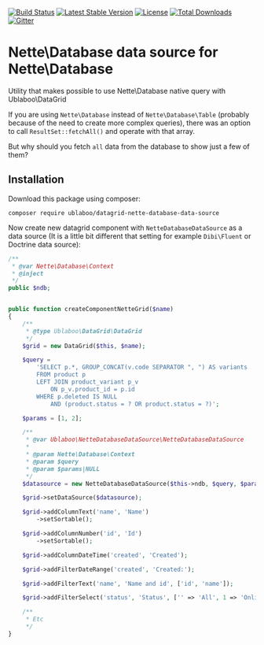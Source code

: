 [![Build Status](https://travis-ci.org/contributte/datagrid-nette-database-data-source.svg?branch=master)](https://travis-ci.org/contributte/datagrid-nette-database-data-source)
[![Latest Stable Version](https://poser.pugx.org/contributte/datagrid-nette-database-data-source/v/stable)](https://packagist.org/packages/contributte/datagrid-nette-database-data-source)
[![License](https://poser.pugx.org/contributte/datagrid-nette-database-data-source/license)](https://packagist.org/packages/contributte/datagrid-nette-database-data-source)
[![Total Downloads](https://poser.pugx.org/contributte/datagrid-nette-database-data-source/downloads)](https://packagist.org/packages/contributte/datagrid-nette-database-data-source)
[![Gitter](https://img.shields.io/gitter/room/nwjs/nw.js.svg)](https://gitter.im/ublaboo/help)

# Nette\Database data source for Nette\Database

Utility that makes possible to use Nette\Database native query with Ublaboo\DataGrid

If you are using `Nette\Database` instead of `Nette\Database\Table` (probably because of the need to create more complex queries), there was an option to call `ResultSet::fetchAll()` and operate with that array.

But why should you fetch `all` data from the database to show just a few of them?

## Installation

Download this package using composer:

```
composer require ublaboo/datagrid-nette-database-data-source
```

Now create new datagrid component with `NetteDatabaseDataSource` as a data source (It is a little bit different that setting for example `Dibi\Fluent` or Doctrine data source):

```php
/**
 * @var Nette\Database\Context
 * @inject
 */
public $ndb;


public function createComponentNetteGrid($name)
{
	/**
	 * @type Ublaboo\DataGrid\DataGrid
	 */
	$grid = new DataGrid($this, $name);

	$query = 
		'SELECT p.*, GROUP_CONCAT(v.code SEPARATOR ", ") AS variants
		FROM product p
		LEFT JOIN product_variant p_v
			ON p_v.product_id = p.id
		WHERE p.deleted IS NULL
			AND (product.status = ? OR product.status = ?)';

	$params = [1, 2];

	/**
	 * @var Ublaboo\NetteDatabaseDataSource\NetteDatabaseDataSource
	 * 
	 * @param Nette\Database\Context
	 * @param $query
	 * @param $params|NULL
	 */
	$datasource = new NetteDatabaseDataSource($this->ndb, $query, $params);

	$grid->setDataSource($datasource);

	$grid->addColumnText('name', 'Name')
		->setSortable();

	$grid->addColumnNumber('id', 'Id')
		->setSortable();

	$grid->addColumnDateTime('created', 'Created');

	$grid->addFilterDateRange('created', 'Created:');

	$grid->addFilterText('name', 'Name and id', ['id', 'name']);

	$grid->addFilterSelect('status', 'Status', ['' => 'All', 1 => 'Online', 0 => 'Ofline', 2 => 'Standby']);

	/**
	 * Etc
	 */
}
```
